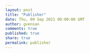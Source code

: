 ```yaml
---
layout: post
title: "Publisher"
date: Thu, 09 Sep 2021 00:00:00 GMT
author: gvensan
comments: true
published: true
share: true
permalink: publisher
---
```

